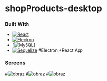 # shopProducts-desktop
### Built With
* [![React][React.js]][React-url]
* [![Electron][Electron.js]][Electron-url]
* [![MySQL][MySQL.img]]
* [![Sequelize][Sequelize.img]][Sequelize-url]
#Electron +React App
### Screens
#![obraz](https://user-images.githubusercontent.com/82237491/224729035-17a9a15f-ad2e-4c5f-8f48-1d29a2655f7f.png)
#![obraz](https://user-images.githubusercontent.com/82237491/224729143-7f067ad2-8af0-4522-a1db-93900e5471af.png)
#![obraz](https://user-images.githubusercontent.com/82237491/224729212-4ca0baf7-9d6d-4e44-a428-08c50ddf0fc8.png)


<!-- MARKDOWN LINKS & IMAGES -->
[React.js]: https://img.shields.io/badge/React-20232A?style=for-the-badge&logo=react&logoColor=61DAFB
[React-url]: https://reactjs.org/
[Electron.js]: https://img.shields.io/badge/Express.js-404D59?style=for-the-badge
[Electron-url]: https://www.electronjs.org/
[MySQL.img]: https://img.shields.io/badge/MySQL-00000F?style=for-the-badge&logo=mysql&logoColor=white
[Sequelize.img]: https://img.shields.io/badge/sequelize-323330?style=for-the-badge&logo=sequelize&logoColor=blue
[Sequelize-url]: https://sequelize.org/

